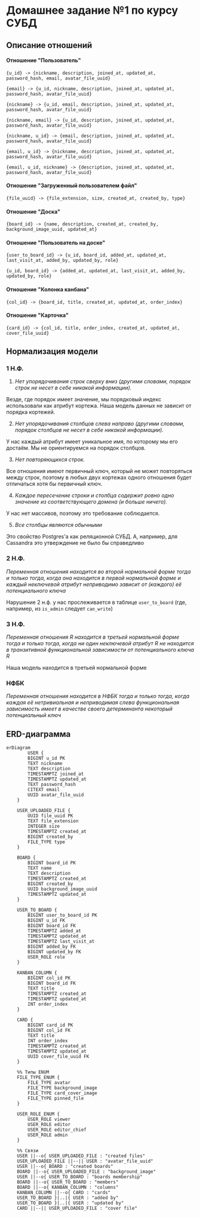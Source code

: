 # Домашнее задание №1 по курсу СУБД

## Описание отношений

#### Отношение "Пользователь"

`{u_id} -> {nickname, description, joined_at, updated_at, password_hash, email, avatar_file_uuid}`

`{email} -> {u_id, nickname, description, joined_at, updated_at, password_hash, avatar_file_uuid}`

`{nickname} -> {u_id, email, description, joined_at, updated_at, password_hash, avatar_file_uuid}`

`{nickname, email} -> {u_id, description, joined_at, updated_at, password_hash, avatar_file_uuid}`

`{nickname, u_id} -> {email, description, joined_at, updated_at, password_hash, avatar_file_uuid}`

`{email, u_id} -> {nickname, description, joined_at, updated_at, password_hash, avatar_file_uuid}`

`{email, u_id, nickname} -> {description, joined_at, updated_at, password_hash, avatar_file_uuid}`

#### Отношение "Загруженный пользователем файл"

`{file_uuid} -> {file_extension, size, created_at, created_by, type}`

#### Отношение "Доска"

`{board_id} -> {name, description, created_at, created_by, background_image_uuid, updated_at}`

#### Отношение "Пользователь на доске"

`{user_to_board_id} -> {u_id, board_id, added_at, updated_at, last_visit_at, added_by, updated_by, role}`

`{u_id, board_id} -> {added_at, updated_at, last_visit_at, added_by, updated_by, role}`

#### Отношение "Колонка канбана"

`{col_id} -> {board_id, title, created_at, updated_at, order_index}`

#### Отношение "Карточка"

`{card_id} -> {col_id, title, order_index, created_at, updated_at, cover_file_uuid}`

## Нормализация модели

### 1 Н.Ф.

1. _Нет упорядочивания строк сверху вниз (другими словами, порядок строк не несет в себе никакой информации)._

Везде, где порядок имеет значение, мы порядковый индекс использовали как атрибут кортежа. Наша модель данных не зависит от порядка кортежей.

2. _Нет упорядочивания столбцов слева направо (другими словами, порядок столбцов не несет в себе никакой информации)._

У нас каждый атрибут имеет уникальное имя, по которому мы его достаём. Мы не ориентируемся на порядок столбцов.

3. _Нет повторяющихся строк._

Все отношения имеют первичный ключ, который не может повторяться между строк, поэтому в любых двух кортежах одного отношения будет отличаться хотя бы первичный ключ.

4. _Каждое пересечение строки и столбца содержит ровно одно значение из соответствующего домена (и больше ничего)._

У нас нет массивов, поэтому это требование соблюдается.

5. _Все столбцы являются обычными_

Это свойство Postgres'а как реляционной СУБД. А, например, для Cassandra это утверждение не было бы справедливо

### 2 Н.Ф.

_Переменная отношения находится во второй нормальной форме тогда и только тогда, когда она находится в первой нормальной форме и каждый неключевой атрибут неприводимо зависит от (каждого) её потенциального ключа_

Нарушение 2 н.ф. у нас прослеживается в таблице `user_to_board` (где, например, из `is_admin` следует `can_write`)

### 3 Н.Ф.

_Переменная отношения R находится в третьей нормальной форме тогда и только тогда, когда ни один неключевой атрибут R не находится в транзитивной функциональной зависимости от потенциального ключа R_

Наша модель находится в третьей нормальной форме

### НФБК

_Переменная отношения находится в НФБК тогда и только тогда, когда каждая её нетривиальная и неприводимая слева функциональная зависимость имеет в качестве своего детерминанта некоторый потенциальный ключ_

## ERD-диаграмма

```mermaid
erDiagram
        USER {
        BIGINT u_id PK
        TEXT nickname
        TEXT description
        TIMESTAMPTZ joined_at
        TIMESTAMPTZ updated_at
        TEXT password_hash
        CITEXT email
        UUID avatar_file_uuid
    }

    USER_UPLOADED_FILE {
        UUID file_uuid PK
        TEXT file_extension
        INTEGER size
        TIMESTAMPTZ created_at
        BIGINT created_by
        FILE_TYPE type
    }

    BOARD {
        BIGINT board_id PK
        TEXT name
        TEXT description
        TIMESTAMPTZ created_at
        BIGINT created_by
        UUID background_image_uuid
        TIMESTAMPTZ updated_at
    }

    USER_TO_BOARD {
        BIGINT user_to_board_id PK
        BIGINT u_id FK
        BIGINT board_id FK
        TIMESTAMPTZ added_at
        TIMESTAMPTZ updated_at
        TIMESTAMPTZ last_visit_at
        BIGINT added_by FK
        BIGINT updated_by FK
        USER_ROLE role
    }

    KANBAN_COLUMN {
        BIGINT col_id PK
        BIGINT board_id FK
        TEXT title
        TIMESTAMPTZ created_at
        TIMESTAMPTZ updated_at
        INT order_index
    }

    CARD {
        BIGINT card_id PK
        BIGINT col_id FK
        TEXT title
        INT order_index
        TIMESTAMPTZ created_at
        TIMESTAMPTZ updated_at
        UUID cover_file_uuid FK
    }

    %% Типы ENUM
    FILE_TYPE_ENUM {
        FILE_TYPE avatar
        FILE_TYPE background_image
        FILE_TYPE card_cover_image
        FILE_TYPE pinned_file
    }

    USER_ROLE_ENUM {
        USER_ROLE viewer
        USER_ROLE editor
        USER_ROLE editor_chief
        USER_ROLE admin
    }

    %% Связи
    USER ||--o{ USER_UPLOADED_FILE : "created files"
    USER_UPLOADED_FILE ||--|| USER : "avatar_file_uuid"
    USER ||--o{ BOARD : "created boards"
    BOARD ||--o{ USER_UPLOADED_FILE : "background_image"
    USER ||--o{ USER_TO_BOARD : "boards membership"
    BOARD ||--o{ USER_TO_BOARD : "members"
    BOARD ||--o{ KANBAN_COLUMN : "columns"
    KANBAN_COLUMN ||--o{ CARD : "cards"
    USER_TO_BOARD }|..|{ USER : "added by"
    USER_TO_BOARD }|..|{ USER : "updated by"
    CARD ||--|| USER_UPLOADED_FILE : "cover file"
```
